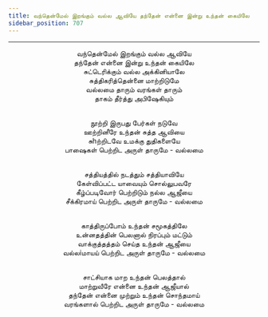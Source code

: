 ```yaml
---
title: வந்தென்மேல் இறங்கும் வல்ல ஆவியே தந்தேன் என்னை இன்று உந்தன் கையிலே
sidebar_position: 707
---
```


---
<center>
வந்தென்மேல் இறங்கும் வல்ல ஆவியே<br/>
தந்தேன் என்னை இன்று உந்தன் கையிலே<br/>
சுட்டெரிக்கும் வல்ல அக்கினியாலே<br/>
சுத்திகரித்தென்னை மாற்றிடுமே<br/>
வல்லமை தாரும் வரங்கள் தாரும்<br/>
தாகம் தீர்த்து அபிஷேகியும்<br/><br/>

நூற்றி இருபது பேர்கள் நடுவே<br/>
ஊற்றினீரே உந்தன் சுத்த ஆவியை<br/>
சுhற்றிடவே உமக்கு துதிகளையே<br/>
பாஷைகள் பெற்றிட அருள் தாருமே    - வல்லமை<br/><br/>

சத்தியத்தில் நடத்தும் சத்தியாவியே<br/>
கேள்விப்பட்ட யாவையும் சொல்லுபவரே<br/>
கீழ்ப்படிவோர் பெற்றிடும் நல்ல ஆஜீயை<br/>
சீக்கிரமாய் பெற்றிட அருள் தாருமே    - வல்லமை<br/><br/>

காத்திருப்போம் உந்தன் சமூகத்திலே<br/>
உன்னதத்தின் பெலனால் நிரப்பும் மட்டும்<br/>
வாக்குத்தத்தம் செய்த உந்தன் ஆஜீயை<br/>
வல்லiமாயய் பெற்றிட அருள் தாருமே    - வல்லமை<br/><br/>

சாட்சியாக மாற உந்தன் பெலத்தால்<br/>
மாற்றுவீரே என்னை உந்தன் ஆஜீயால்<br/>
தந்தேன் என்னை முற்றும் உந்தன் சொந்தமாய்<br/>
வரங்களால் பெற்றிட அருள் தாருமே    - வல்லமை
</center>